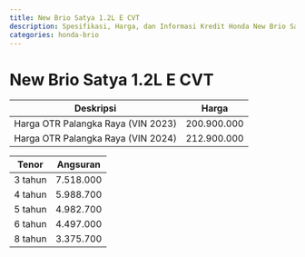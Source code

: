 ```yaml
---
title: New Brio Satya 1.2L E CVT
description: Spesifikasi, Harga, dan Informasi Kredit Honda New Brio Satya 1.2L E CVT
categories: honda-brio
---
```

# New Brio Satya 1.2L E CVT

| Deskripsi | Harga |
| --- | --- |
| Harga OTR Palangka Raya (VIN 2023) | 200.900.000 |
| Harga OTR Palangka Raya (VIN 2024) | 212.900.000 |

| Tenor | Angsuran |
| --- | --- |
| 3 tahun | 7.518.000 |
| 4 tahun | 5.988.700 |
| 5 tahun | 4.982.700 |
| 6 tahun | 4.497.000 |
| 8 tahun | 3.375.700 |

